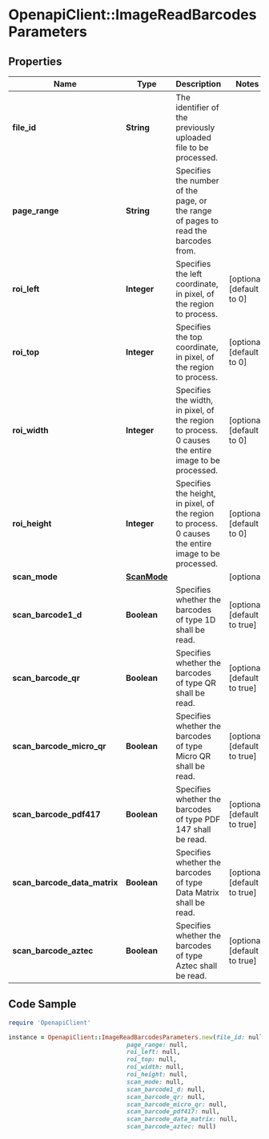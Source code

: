# OpenapiClient::ImageReadBarcodesParameters

## Properties

Name | Type | Description | Notes
------------ | ------------- | ------------- | -------------
**file_id** | **String** | The identifier of the previously uploaded file to be processed. | 
**page_range** | **String** | Specifies the number of the page, or the range of pages to read the barcodes from. | 
**roi_left** | **Integer** | Specifies the left coordinate, in pixel, of the region to process. | [optional] [default to 0]
**roi_top** | **Integer** | Specifies the top coordinate, in pixel, of the region to process. | [optional] [default to 0]
**roi_width** | **Integer** | Specifies the width, in pixel, of the region to process. 0 causes the entire image to be processed. | [optional] [default to 0]
**roi_height** | **Integer** | Specifies the height, in pixel, of the region to process. 0 causes the entire image to be processed. | [optional] [default to 0]
**scan_mode** | [**ScanMode**](ScanMode.md) |  | [optional] 
**scan_barcode1_d** | **Boolean** | Specifies whether the barcodes of type 1D shall be read. | [optional] [default to true]
**scan_barcode_qr** | **Boolean** | Specifies whether the barcodes of type QR shall be read. | [optional] [default to true]
**scan_barcode_micro_qr** | **Boolean** | Specifies whether the barcodes of type Micro QR shall be read. | [optional] [default to true]
**scan_barcode_pdf417** | **Boolean** | Specifies whether the barcodes of type PDF 147 shall be read. | [optional] [default to true]
**scan_barcode_data_matrix** | **Boolean** | Specifies whether the barcodes of type Data Matrix shall be read. | [optional] [default to true]
**scan_barcode_aztec** | **Boolean** | Specifies whether the barcodes of type Aztec shall be read. | [optional] [default to true]

## Code Sample

```ruby
require 'OpenapiClient'

instance = OpenapiClient::ImageReadBarcodesParameters.new(file_id: null,
                                 page_range: null,
                                 roi_left: null,
                                 roi_top: null,
                                 roi_width: null,
                                 roi_height: null,
                                 scan_mode: null,
                                 scan_barcode1_d: null,
                                 scan_barcode_qr: null,
                                 scan_barcode_micro_qr: null,
                                 scan_barcode_pdf417: null,
                                 scan_barcode_data_matrix: null,
                                 scan_barcode_aztec: null)
```


